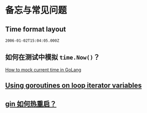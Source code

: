 # 备忘与常见问题

## Time format layout

`2006-01-02T15:04:05.000Z`


## 如何在测试中模拟 `time.Now()`？

[How to mock current time in GoLang](https://medium.com/@csmadhav/how-to-mock-current-time-in-golang-fb91007124e)


## [Using goroutines on loop iterator variables](https://github.com/golang/go/wiki/CommonMistakes)

## [gin 如何热重启？](https://xguox.me/golang-gin-hot-reload.html/)
